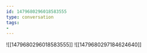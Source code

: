 ```yaml
---
id: 1479680296018583555
type: conversation
tags:
- 
---
```

![[1479680296018583555]]
![[1479680297184624640]]

